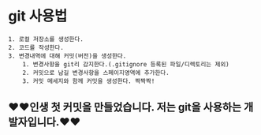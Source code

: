 # git 사용법
    1. 로컬 저장소를 생성한다.
    2. 코드를 작성한다.
    3. 변경내역에 대해 커밋(버전)을 생성한다.
        1. 변경사항을 git리 감지한다.(.gitignore 등록된 파일/디렉토리는 제외)
        2. 커밋으로 남길 변경사항을 스페이지영역에 추가한다.
        3. 커밋 메세지와 함께 커밋을 생성한다. 짝짝짝!



## ❤️❤️인생 첫 커밋을 만들었습니다. 저는 git을 사용하는 개발자입니다.❤️❤️
